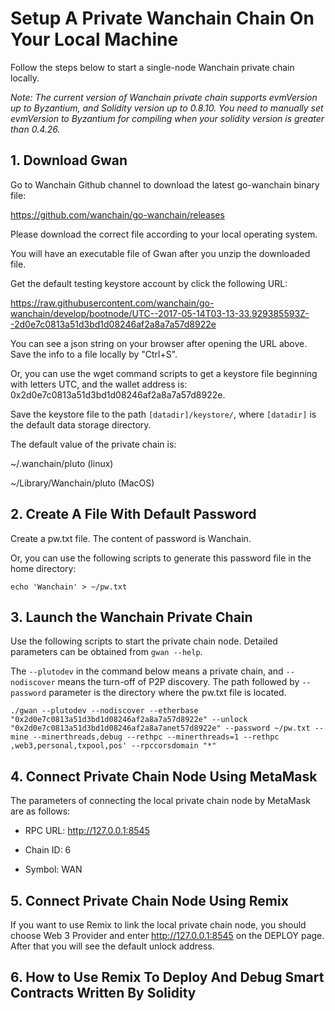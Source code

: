 # Setup A Private Wanchain Chain On Your Local Machine

Follow the steps below to start a single-node Wanchain private chain locally.

*Note: The current version of Wanchain private chain supports evmVersion up to Byzantium, and Solidity version up to 0.8.10. You need to manually set evmVersion to Byzantium for compiling when your solidity version is greater than 0.4.26.*

## 1. Download Gwan

Go to Wanchain Github channel to download the latest go-wanchain binary file:

https://github.com/wanchain/go-wanchain/releases

Please download the correct file according to your local operating system.

You will have an executable file of Gwan after you unzip the downloaded file.

Get the default testing keystore account by click the following URL:

https://raw.githubusercontent.com/wanchain/go-wanchain/develop/bootnode/UTC--2017-05-14T03-13-33.929385593Z--2d0e7c0813a51d3bd1d08246af2a8a7a57d8922e

You can see a json string on your browser after opening the URL above. Save the info to a file locally by "Ctrl+S".

Or, you can use the wget command scripts to get a keystore file beginning with letters UTC, and the wallet address is: 0x2d0e7c0813a51d3bd1d08246af2a8a7a57d8922e.

Save the keystore file to the path `[datadir]/keystore/`, where `[datadir]` is the default data storage directory.

The default value of the private chain is:

~/.wanchain/pluto (linux)

~/Library/Wanchain/pluto (MacOS)

## 2. Create A File With Default Password

Create a pw.txt file. The content of password is Wanchain.

Or, you can use the following scripts to generate this password file in the home directory:


`echo 'Wanchain' > ~/pw.txt`


## 3. Launch the Wanchain Private Chain

Use the following scripts to start the private chain node. Detailed parameters can be obtained from `gwan --help`.

The `--plutodev` in the command below means a private chain, and `--nodiscover` means the turn-off of P2P discovery. The path followed by `--password` parameter is the directory where the pw.txt file is located.

```
./gwan --plutodev --nodiscover --etherbase "0x2d0e7c0813a51d3bd1d08246af2a8a7a57d8922e" --unlock "0x2d0e7c0813a51d3bd1d08246af2a8a7anet57d8922e" --password ~/pw.txt --mine --minerthreads,debug --rethpc --minerthreads=1 --rethpc ,web3,personal,txpool,pos' --rpccorsdomain "*"
```

## 4. Connect Private Chain Node Using MetaMask

The parameters of connecting the local private chain node by MetaMask are as follows:


* RPC URL: http://127.0.0.1:8545

* Chain ID: 6

* Symbol: WAN

## 5. Connect Private Chain Node Using Remix

If you want to use Remix to link the local private chain node, you should choose Web 3 Provider and enter http://127.0.0.1:8545 on the DEPLOY page. After that you will see the default unlock address.

## 6. How to Use Remix To Deploy And Debug Smart Contracts Written By Solidity


